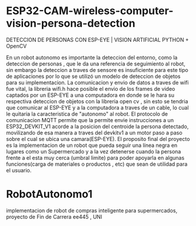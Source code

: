 # ESP32-CAM-wireless-computer-vision-persona-detection

DETECCION DE PERSONAS CON ESP-EYE | VISION ARTIFICIAL PYTHON + OpenCV 

En un robot autonomo es importante la deteccion del entorno, como la deteccion de personas , que le da una referencia de seguimiento al robot, sin embargo la deteccion a traves de sensore es insuficiente para este tipo de aplicaciones por lo que se utilizó un modelo de deteccion de objetos para su implementacion. La comunicacion y envio de datos a traves de wifi fue vital, la libreria wifi.h hace posible el envio de los frames de video captados por un ESP-EYE a una computadora en donde se le hara su respectiva deteccion de objetos con la libreria open cv , sin esto se tendria que comunicar al ESP-EYE y a la computadora a traves de un cable, lo cual le quitaria la caracteristica de "autonomo" al robot. El protocolo de comunicacion MQTT permite que la permite envie instrucciones a un ESP32_DEVKIT_V1 acorde a la posicion del centroide la persona detectado, movilizando de esa manera a traves del devkitv1 a un motor paso a paso sobre el cual se ubica una camara(ESP-EYE). El proposito final del proyecto es la implementacion de un robot que pueda seguir una línea negra en lugares como un Supermercado y a la vez detenerse cuando la persona frente a el esta muy cerca (umbral limite) para poder apoyarla en algunas funciones(carga de materiales o productos , etc) que sean de utilidad para el usuario.

# RobotAutonomo1
implementacion de robot de compras inteligente para supermercados, proyecto de Fin de Carrera ee445 , UNI


